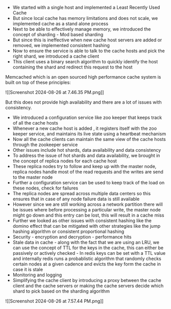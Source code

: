 - We started with a single host and implemented a Least Recently Used Cache
- But since local cache has memory limitations and does not scale, we implemented cache as a stand alone process
- Next to be able to effectively manage memory, we introduced the concept of sharding - Mod based sharding
- But since this is ineffective when new cache host servers are added or removed, we implemented consistent hashing
- Now to ensure the service is able to talk to the cache hosts and pick the right shard, we introduced a cache client
- This client uses a binary search algorithm to quickly identify the host containing the shard and redirect this request to the host

Memcached which is an open sourced high performance cache system is built on top of these principles: 

![[Screenshot 2024-08-26 at 7.46.35 PM.png]]

But this does not provide high availability and there are a lot of issues with consistency.

- We introduced a configuration service like zoo keeper that keeps track of all the cache hosts
- Whenever a new cache host is added , it registers itself with the zoo keeper service, and maintains its live state using a heartbeat mechanism
- Now all the cache clients can maintain the same view of the cache hosts through the zookeeper service
- Other issues include hot shards, data availability and data consistency
- To address the issue of hot shards and data availability, we brought in the concept of replica nodes for each cache host
- These replica nodes try to follow and keep up with the master node, replica nodes handle most of the read requests and the writes are send to the master node
- Further a configuration service can be used to keep track of the load on these nodes, check for failures 
- The replica nodes are spread across multiple data centers so this ensures that in case of any node failure data is still available
- However since we are still working across a network partition there will be issues where before processing a particular write, the master node might go down and this entry can be lost, this will result in a cache miss
- Further we looked as other issues with consistent hashing like the domino effect that can be mitigated with other strategies like the jump hashing algorithm or consistent proportional hashing 
- Security - encryption and decryption - performance hits
- Stale data in cache - along with the fact that we are using an LRU, we can use the concept of TTL for the keys in the cache, this can either be passively or actively checked - In redis keys can be set with a TTL value and internally redis runs a probablistic algorithm that randomly checks certain nodes at a given cadence and evicts the key form the cache in case it is stale
- Monitoring and logging
- Simplifying the cache client by introducing a proxy between the cache client and the cache servers or making the cache servers decide which shard to pick based on the sharding algorithm

![[Screenshot 2024-08-26 at 7.57.44 PM.png]]